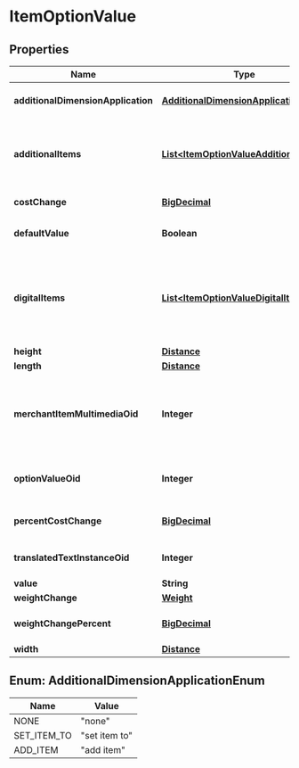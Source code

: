 
# ItemOptionValue

## Properties
Name | Type | Description | Notes
------------ | ------------- | ------------- | -------------
**additionalDimensionApplication** | [**AdditionalDimensionApplicationEnum**](#AdditionalDimensionApplicationEnum) | Additional dimensions application |  [optional]
**additionalItems** | [**List&lt;ItemOptionValueAdditionalItem&gt;**](ItemOptionValueAdditionalItem.md) | Additional items to add to the order if this value is selected |  [optional]
**costChange** | [**BigDecimal**](BigDecimal.md) | Cost change |  [optional]
**defaultValue** | **Boolean** | True if default value |  [optional]
**digitalItems** | [**List&lt;ItemOptionValueDigitalItem&gt;**](ItemOptionValueDigitalItem.md) | Digital items to allow the customer to download if this option value is selected |  [optional]
**height** | [**Distance**](Distance.md) |  |  [optional]
**length** | [**Distance**](Distance.md) |  |  [optional]
**merchantItemMultimediaOid** | **Integer** | Multimedia object identifier associated with this option value |  [optional]
**optionValueOid** | **Integer** | Option value object identifier |  [optional]
**percentCostChange** | [**BigDecimal**](BigDecimal.md) | Percentage cost change |  [optional]
**translatedTextInstanceOid** | **Integer** | Translated text instance id |  [optional]
**value** | **String** | Value |  [optional]
**weightChange** | [**Weight**](Weight.md) |  |  [optional]
**weightChangePercent** | [**BigDecimal**](BigDecimal.md) | Percentage weight change |  [optional]
**width** | [**Distance**](Distance.md) |  |  [optional]


<a name="AdditionalDimensionApplicationEnum"></a>
## Enum: AdditionalDimensionApplicationEnum
Name | Value
---- | -----
NONE | &quot;none&quot;
SET_ITEM_TO | &quot;set item to&quot;
ADD_ITEM | &quot;add item&quot;




